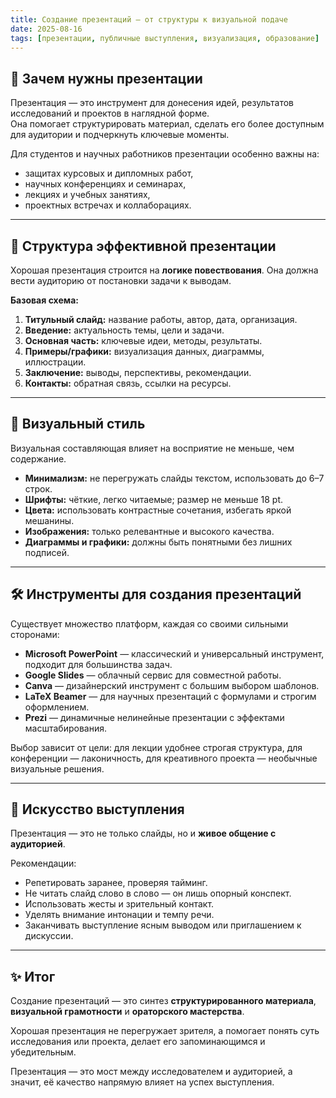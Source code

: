 ```yaml
---
title: Создание презентаций — от структуры к визуальной подаче
date: 2025-08-16
tags: [презентации, публичные выступления, визуализация, образование]
---
```


## 🎤 Зачем нужны презентации  

Презентация — это инструмент для донесения идей, результатов исследований и проектов в наглядной форме.  
Она помогает структурировать материал, сделать его более доступным для аудитории и подчеркнуть ключевые моменты.  

Для студентов и научных работников презентации особенно важны на:
- защитах курсовых и дипломных работ,  
- научных конференциях и семинарах,  
- лекциях и учебных занятиях,  
- проектных встречах и коллаборациях.  

---

## 📑 Структура эффективной презентации  

Хорошая презентация строится на **логике повествования**. Она должна вести аудиторию от постановки задачи к выводам.  

**Базовая схема:**
1. **Титульный слайд:** название работы, автор, дата, организация.  
2. **Введение:** актуальность темы, цели и задачи.  
3. **Основная часть:** ключевые идеи, методы, результаты.  
4. **Примеры/графики:** визуализация данных, диаграммы, иллюстрации.  
5. **Заключение:** выводы, перспективы, рекомендации.  
6. **Контакты:** обратная связь, ссылки на ресурсы.  

---

## 🎨 Визуальный стиль  

Визуальная составляющая влияет на восприятие не меньше, чем содержание.  

- **Минимализм:** не перегружать слайды текстом, использовать до 6–7 строк.  
- **Шрифты:** чёткие, легко читаемые; размер не меньше 18 pt.  
- **Цвета:** использовать контрастные сочетания, избегать яркой мешанины.  
- **Изображения:** только релевантные и высокого качества.  
- **Диаграммы и графики:** должны быть понятными без лишних подписей.  

---

## 🛠 Инструменты для создания презентаций  

Существует множество платформ, каждая со своими сильными сторонами:  

- **Microsoft PowerPoint** — классический и универсальный инструмент, подходит для большинства задач.  
- **Google Slides** — облачный сервис для совместной работы.  
- **Canva** — дизайнерский инструмент с большим выбором шаблонов.  
- **LaTeX Beamer** — для научных презентаций с формулами и строгим оформлением.  
- **Prezi** — динамичные нелинейные презентации с эффектами масштабирования.  

Выбор зависит от цели: для лекции удобнее строгая структура, для конференции — лаконичность, для креативного проекта — необычные визуальные решения.  

---

## 📢 Искусство выступления  

Презентация — это не только слайды, но и **живое общение с аудиторией**.  

Рекомендации:  
- Репетировать заранее, проверяя тайминг.  
- Не читать слайд слово в слово — он лишь опорный конспект.  
- Использовать жесты и зрительный контакт.  
- Уделять внимание интонации и темпу речи.  
- Заканчивать выступление ясным выводом или приглашением к дискуссии.  

---

## ✨ Итог  

Создание презентаций — это синтез **структурированного материала**, **визуальной грамотности** и **ораторского мастерства**.  

Хорошая презентация не перегружает зрителя, а помогает понять суть исследования или проекта, делает его запоминающимся и убедительным.  

Презентация — это мост между исследователем и аудиторией, а значит, её качество напрямую влияет на успех выступления.  

